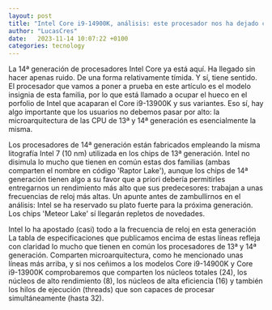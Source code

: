 ```yaml
---
layout: post
title: "Intel Core i9-14900K, análisis: este procesador nos ha dejado con ganas de más. Con ganas de 'Meteor Lake'"
author: "LucasCres"
date:   2023-11-14 10:07:22 +0100
categories: tecnology
---
```


La 14ª generación de procesadores Intel Core ya está aquí. Ha llegado sin hacer apenas ruido. De una forma relativamente tímida. Y sí, tiene sentido. El procesador que vamos a poner a prueba en este artículo es el modelo insignia de esta familia, por lo que está llamado a ocupar el hueco en el porfolio de Intel que acaparan el Core i9-13900K y sus variantes. Eso sí, hay algo importante que los usuarios no debemos pasar por alto: la microarquitectura de las CPU de 13ª y 14ª generación es esencialmente la misma.

Los procesadores de 14ª generación están fabricados empleando la misma litografía Intel 7 (10 nm) utilizada en los chips de 13ª generación. Intel no disimula lo mucho que tienen en común estas dos familias (ambas comparten el nombre en código 'Raptor Lake'), aunque los chips de 14ª generación tienen algo a su favor que a priori debería permitirles entregarnos un rendimiento más alto que sus predecesores: trabajan a unas frecuencias de reloj más altas. Un apunte antes de zambullirnos en el análisis: Intel se ha reservado su plato fuerte para la próxima generación. Los chips 'Meteor Lake' sí llegarán repletos de novedades.

Intel lo ha apostado (casi) todo a la frecuencia de reloj en esta generación
La tabla de especificaciones que publicamos encima de estas líneas refleja con claridad lo mucho que tienen en común los procesadores de 13ª y 14ª generación. Comparten microarquitectura, como he mencionado unas líneas más arriba, y si nos ceñimos a los modelos Core i9-14900K y Core i9-13900K comprobaremos que comparten los núcleos totales (24), los núcleos de alto rendimiento (8), los núcleos de alta eficiencia (16) y también los hilos de ejecución (threads) que son capaces de procesar simultáneamente (hasta 32).